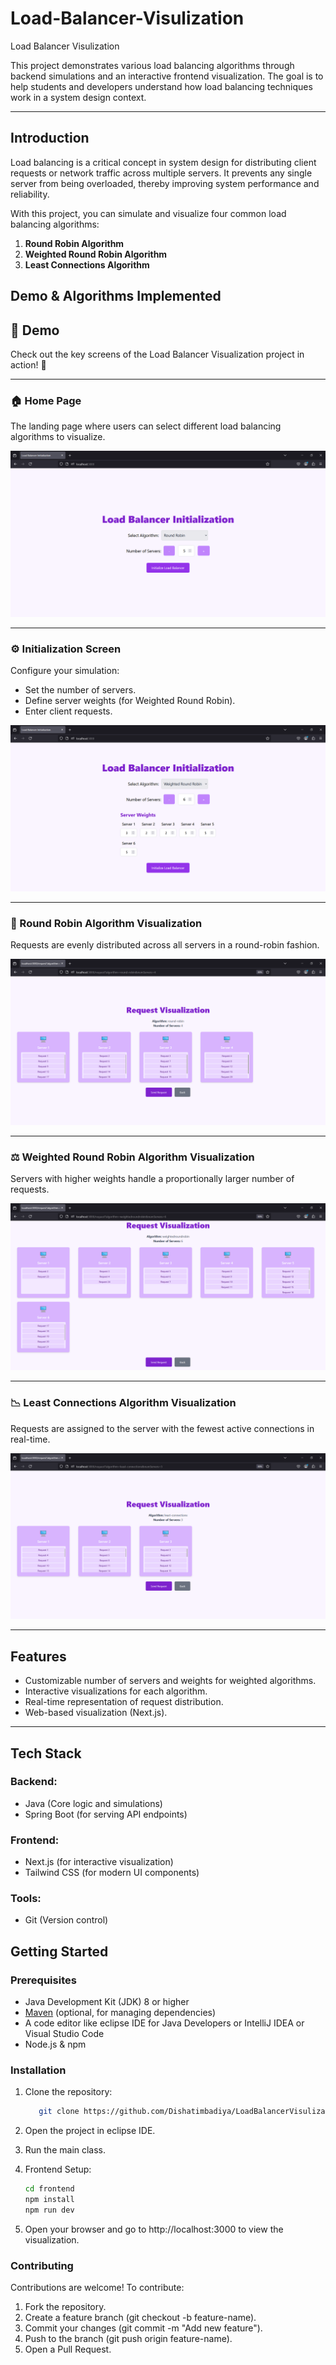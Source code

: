 # Load-Balancer-Visulization
Load Balancer Visulization

This project demonstrates various load balancing algorithms through backend simulations and an interactive frontend visualization. The goal is to help students and developers understand how load balancing techniques work in a system design context.

---

## Introduction
Load balancing is a critical concept in system design for distributing client requests or network traffic across multiple servers. It prevents any single server from being overloaded, thereby improving system performance and reliability.


With this project, you can simulate and visualize four common load balancing algorithms:
1. **Round Robin Algorithm**
2. **Weighted Round Robin Algorithm**
3. **Least Connections Algorithm**

## Demo & Algorithms Implemented

## 🎥 Demo

Check out the key screens of the Load Balancer Visualization project in action! 🚀

---

### 🏠 Home Page
The landing page where users can select different load balancing algorithms to visualize.

![Home](./Load_balance_images/home.png)

---

### ⚙️ Initialization Screen
Configure your simulation:
- Set the number of servers.
- Define server weights (for Weighted Round Robin).
- Enter client requests.

![Init](./Load_balance_images/init.png)

---

### 🔄 Round Robin Algorithm Visualization
Requests are evenly distributed across all servers in a round-robin fashion.

![Round Robin](./Load_balance_images/RR.png)

---

### ⚖️ Weighted Round Robin Algorithm Visualization
Servers with higher weights handle a proportionally larger number of requests.

![Weighted Round Robin](./Load_balance_images/WRR.png)

---

### 📉 Least Connections Algorithm Visualization
Requests are assigned to the server with the fewest active connections in real-time.

![Least Connection](./Load_balance_images/leastConnection.png)

---

## Features
- Customizable number of servers and weights for weighted algorithms.
-  Interactive visualizations for each algorithm.
- Real-time representation of request distribution.
- Web-based visualization (Next.js).

---

## Tech Stack
### Backend:
- Java (Core logic and simulations)
- Spring Boot (for serving API endpoints)

### Frontend:
- Next.js (for interactive visualization)
- Tailwind CSS (for modern UI components)

### Tools:
- Git (Version control)

## Getting Started

### Prerequisites
- Java Development Kit (JDK) 8 or higher
- [Maven](https://maven.apache.org/) (optional, for managing dependencies)
- A code editor like eclipse IDE for Java Developers or IntelliJ IDEA or Visual Studio Code
- Node.js & npm

### Installation
1. Clone the repository:
   ```bash
      git clone https://github.com/Dishatimbadiya/LoadBalancerVisulization.git
   ```

2. Open the project in eclipse IDE.

3. Run the main class.

4. Frontend Setup:

    ```bash 
    cd frontend
    npm install
    npm run dev
    ```
5. Open your browser and go to http://localhost:3000 to view the visualization.

### Contributing

Contributions are welcome! To contribute:

1. Fork the repository.
2. Create a feature branch (git checkout -b feature-name).
3. Commit your changes (git commit -m "Add new feature").
4. Push to the branch (git push origin feature-name).
5. Open a Pull Request.
